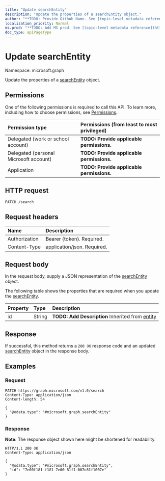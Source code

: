 ```yaml
---
title: "Update searchEntity"
description: "Update the properties of a searchEntity object."
author: "**TODO: Provide Github Name. See [topic-level metadata reference](https://msgo.azurewebsites.net/add/document/guidelines/metadata.html#topic-level-metadata)**"
localization_priority: Normal
ms.prod: "**TODO: Add MS prod. See [topic-level metadata reference](https://msgo.azurewebsites.net/add/document/guidelines/metadata.html#topic-level-metadata)**"
doc_type: apiPageType
---
```


# Update searchEntity
Namespace: microsoft.graph



Update the properties of a [searchEntity](../resources/searchentity.md) object.

## Permissions
One of the following permissions is required to call this API. To learn more, including how to choose permissions, see [Permissions](/graph/permissions-reference).

|Permission type|Permissions (from least to most privileged)|
|:---|:---|
|Delegated (work or school account)|**TODO: Provide applicable permissions.**|
|Delegated (personal Microsoft account)|**TODO: Provide applicable permissions.**|
|Application|**TODO: Provide applicable permissions.**|

## HTTP request

<!-- {
  "blockType": "ignored"
}
-->
``` http
PATCH /search
```

## Request headers
|Name|Description|
|:---|:---|
|Authorization|Bearer {token}. Required.|
|Content-Type|application/json. Required.|

## Request body
In the request body, supply a JSON representation of the [searchEntity](../resources/searchentity.md) object.

The following table shows the properties that are required when you update the [searchEntity](../resources/searchentity.md).

|Property|Type|Description|
|:---|:---|:---|
|id|String|**TODO: Add Description** Inherited from [entity](../resources/entity.md)|



## Response

If successful, this method returns a `200 OK` response code and an updated [searchEntity](../resources/searchentity.md) object in the response body.

## Examples

### Request
<!-- {
  "blockType": "request",
  "name": "update_searchentity"
}
-->
``` http
PATCH https://graph.microsoft.com/v1.0/search
Content-Type: application/json
Content-length: 54

{
  "@odata.type": "#microsoft.graph.searchEntity"
}
```


### Response
**Note:** The response object shown here might be shortened for readability.
<!-- {
  "blockType": "response",
  "truncated": true
}
-->
``` http
HTTP/1.1 200 OK
Content-Type: application/json

{
  "@odata.type": "#microsoft.graph.searchEntity",
  "id": "7e00f181-f181-7e00-81f1-007e81f1007e"
}
```

